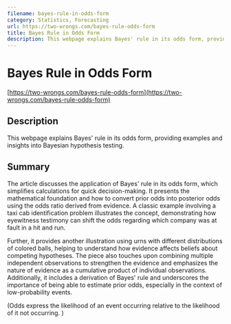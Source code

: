 ```yaml
---
filename: bayes-rule-in-odds-form
category: Statistics, Forecasting
url: https://two-wrongs.com/bayes-rule-odds-form
title: Bayes Rule in Odds Form
description: This webpage explains Bayes' rule in its odds form, providing examples and insights into Bayesian hypothesis testing.
---
```

# Bayes Rule in Odds Form

[https://two-wrongs.com/bayes-rule-odds-form](https://two-wrongs.com/bayes-rule-odds-form)

## Description

This webpage explains Bayes' rule in its odds form, providing examples and insights into Bayesian hypothesis testing.

## Summary

The article discusses the application of Bayes' rule in its odds form, which simplifies calculations for quick decision-making. It presents the mathematical foundation and how to convert prior odds into posterior odds using the odds ratio derived from evidence. A classic example involving a taxi cab identification problem illustrates the concept, demonstrating how eyewitness testimony can shift the odds regarding which company was at fault in a hit and run.

Further, it provides another illustration using urns with different distributions of colored balls, helping to understand how evidence affects beliefs about competing hypotheses. The piece also touches upon combining multiple independent observations to strengthen the evidence and emphasizes the nature of evidence as a cumulative product of individual observations. Additionally, it includes a derivation of Bayes' rule and underscores the importance of being able to estimate prior odds, especially in the context of low-probability events.

(Odds express the likelihood of an event occurring relative to the likelihood of it not occurring. )
